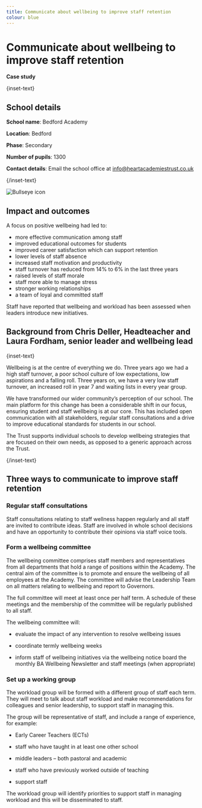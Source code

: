 ```yaml
---
title: Communicate about wellbeing to improve staff retention 
colour: blue
---
```


# Communicate about wellbeing to improve staff retention 

<strong class="govuk-tag">Case study</strong>

{inset-text}

## School details

**School name**: Bedford Academy   

**Location**: Bedford

**Phase**: Secondary

**Number of pupils**: 1300

**Contact details**: Email the school office at <info@heartacademiestrust.co.uk>

{/inset-text}

<div class="govuk-grid-row dfe-width-container">
  <div class="govuk-grid-column-full">
    <div class="info-box">
      <div class="info-box__corner">
        <img src="/assets/images/bullseye.svg" alt="Bullseye icon">
      </div>
      <h2 class="govuk-heading-m">
        Impact and outcomes
      </h2>
      <p>
        A focus on positive wellbeing had led to:
        <ul>
          <li>
            more effective communication among staff  
          </li>
          <li>
            improved educational outcomes for students 
          </li>
          <li>
            improved career satisfaction which can support retention 
          </li>
          <li>
            lower levels of staff absence
          </li>
          <li>
            increased staff motivation and productivity 
          </li>
          <li>
            staff turnover has reduced from 14% to 6% in the last three years 
          </li>
          <li>
            raised levels of staff morale 
          </li>
          <li>
            staff more able to manage stress  
          </li>
          <li>
            stronger working relationships
          </li>
          <li>
            a team of loyal and committed staff 
          </li>
        </ul>
      </p>
      <p>
        Staff have reported that wellbeing and workload has been assessed when leaders introduce new initiatives.
      </p>
    </div>
  </div>
</div>

## Background from Chris Deller, Headteacher and Laura Fordham, senior leader and wellbeing lead 

{inset-text}

Wellbeing is at the centre of everything we do. Three years ago we had a high staff turnover, a poor school culture of low expectations, low aspirations and a falling roll. Three years on, we have a very low staff turnover, an increased roll in year 7 and waiting lists in every year group.  

 We have transformed our wider community’s perception of our school. The main platform for this change has been a considerable shift in our focus, ensuring student and staff wellbeing is at our core. This has included open communication with all stakeholders, regular staff consultations and a drive to improve educational standards for students in our school.   

 The Trust supports individual schools to develop wellbeing strategies that are focused on their own needs, as opposed to a generic approach across the Trust. 

{/inset-text}

## Three ways to communicate to improve staff retention 

### Regular staff consultations 

Staff consultations relating to staff wellness happen regularly and all staff are invited to contribute ideas. Staff are involved in whole school decisions and have an opportunity to contribute their opinions via staff voice tools. 

### Form a wellbeing committee 

The wellbeing committee comprises staff members and representatives from all departments that hold a range of positions within the Academy. The central aim of the committee is to promote and ensure the wellbeing of all employees at the Academy. The committee will advise the Leadership Team on all matters relating to wellbeing and report to Governors. 

The full committee will meet at least once per half term.  A schedule of these meetings and the membership of the committee will be regularly published to all staff.  

The wellbeing committee will: 

* evaluate the impact of any intervention to resolve wellbeing issues 

* coordinate termly wellbeing weeks 

* inform staff of wellbeing initiatives via the wellbeing notice board the monthly BA Wellbeing Newsletter and staff meetings (when appropriate) 

### Set up a working group 

The workload group will be formed with a different group of staff each term. They will meet to talk about staff workload and make recommendations for colleagues and senior leadership, to support staff in managing this.  

The group will be representative of staff, and include a range of experience, for example:  

* Early Career Teachers (ECTs)  

* staff who have taught in at least one other school 

* middle leaders – both pastoral and academic 

* staff who have previously worked outside of teaching 

* support staff 

The workload group will identify priorities to support staff in managing workload and this will be disseminated to staff.  